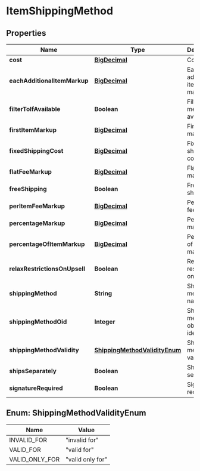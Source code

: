 
# ItemShippingMethod

## Properties
Name | Type | Description | Notes
------------ | ------------- | ------------- | -------------
**cost** | [**BigDecimal**](BigDecimal.md) | Cost |  [optional]
**eachAdditionalItemMarkup** | [**BigDecimal**](BigDecimal.md) | Each additional item markup |  [optional]
**filterToIfAvailable** | **Boolean** | Filter to this method if available |  [optional]
**firstItemMarkup** | [**BigDecimal**](BigDecimal.md) | First item markup |  [optional]
**fixedShippingCost** | [**BigDecimal**](BigDecimal.md) | Fixed shipping cost |  [optional]
**flatFeeMarkup** | [**BigDecimal**](BigDecimal.md) | Flat fee markup |  [optional]
**freeShipping** | **Boolean** | Free shipping |  [optional]
**perItemFeeMarkup** | [**BigDecimal**](BigDecimal.md) | Per item fee markup |  [optional]
**percentageMarkup** | [**BigDecimal**](BigDecimal.md) | Percentage markup |  [optional]
**percentageOfItemMarkup** | [**BigDecimal**](BigDecimal.md) | Percentage of item markup |  [optional]
**relaxRestrictionsOnUpsell** | **Boolean** | Relax restrictions on upsell |  [optional]
**shippingMethod** | **String** | Shipping method name |  [optional]
**shippingMethodOid** | **Integer** | Shipping method object identifier |  [optional]
**shippingMethodValidity** | [**ShippingMethodValidityEnum**](#ShippingMethodValidityEnum) | Shipping method validity |  [optional]
**shipsSeparately** | **Boolean** | Ships separately |  [optional]
**signatureRequired** | **Boolean** | Signature required |  [optional]


<a name="ShippingMethodValidityEnum"></a>
## Enum: ShippingMethodValidityEnum
Name | Value
---- | -----
INVALID_FOR | &quot;invalid for&quot;
VALID_FOR | &quot;valid for&quot;
VALID_ONLY_FOR | &quot;valid only for&quot;




